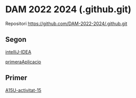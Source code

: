 # DAM 2022 2024 (.github.git)

Repositori https://github.com/DAM-2022-2024/.github.git


## Segon

[intelliJ-IDEA](https://github.com/DAM-2022-2024/intelliJ-IDEA.git)

[primeraAplicacio](https://github.com/DAM-2022-2024/primeraAplicacio.git)

## Primer

[A15U-activitat-15](https://github.com/DAM-2022-2024/A15U-activitat-15)